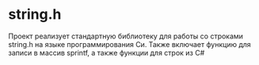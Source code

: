 # string.h
Проект реализует стандартную библиотеку для работы со строками string.h на языке программирования Си. Также включает функцию для записи в массив sprintf, а также функции для строк из C#
